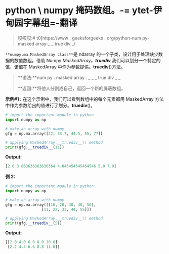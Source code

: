 # python \ numpy 掩码数组。-= ytet-伊甸园字幕组=-翻译

> 哎哎哎:# t0]https://www . geeksforgeeks . org/python-num py-masked array-_ _ true div _/

`**numpy.ma.MaskedArray class**`是 ndarray 的一个子类，设计用于处理缺少数据的数值数组。借助 Numpy *MaskedArray。__truediv__* 我们可以划分一个特定的值，该值在 MaskedArray 中作为参数提供。__truediv__()方法。

> **语法:**num py . masked array . _ _ _ true div _ _
> 
> **返回:**将他人分割成自己，返回一个新的屏蔽数组。

**示例#1 :**
在这个示例中，我们可以看到数组中的每个元素都用 MaskedArray 方法中作为参数给出的值进行了划分。__truediv__()。

```py
# import the important module in python 
import numpy as np 

# make an array with numpy 
gfg = np.ma.array([22, 33.7, 44.5, 55, 77]) 

# applying MaskedArray.__truediv__() method 
print(gfg.__truediv__(11)) 
```

**Output:**

```py
[2.0 3.063636363636364 4.045454545454546 5.0 7.0]

```

**例 2:**

```py
# import the important module in python 
import numpy as np 

# make an array with numpy 
gfg = np.ma.array([[10, 20, 30, 40, 50], 
                [11, 22, 33, 44, 55]]) 

# applying MaskedArray.__truediv__() method 
print(gfg.__truediv__(5)) 
```

**Output:**

```py
[[2.0 4.0 6.0 8.0 10.0]
 [2.2 4.4 6.6 8.8 11.0]]

```